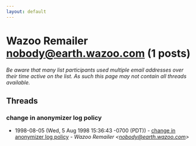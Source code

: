 ```yaml
---
layout: default
---
```


# Wazoo Remailer <nobody@earth.wazoo.com> (1 posts)

_Be aware that many list participants used multiple email addresses over their time active on the list. As such this page may not contain all threads available._

## Threads

### change in anonymizer log policy
+ 1998-08-05 (Wed, 5 Aug 1998 15:36:43 -0700 (PDT)) - [change in anonymizer log policy](/archive/1998/08/cbc1220fbba4d4880313cfe4a62735675cb769b0ca2ab0a8a3e4640f87fcf531) - _Wazoo Remailer \<nobody@earth.wazoo.com\>_

